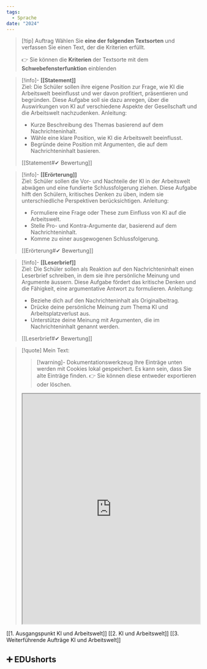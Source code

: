 ```yaml
---
tags:
  - Sprache
date: "2024"
---
```


>[!tip] Auftrag
>Wählen Sie **eine der folgenden Textsorten** und verfassen Sie einen Text, der die Kriterien erfüllt.
>
>👉 Sie können die **Kriterien** der Textsorte mit dem **Schwebefensterfunktion** einblenden


>[!info]- **[[Statement]]**  
>Ziel: Die Schüler sollen ihre eigene Position zur Frage, wie KI die Arbeitswelt beeinflusst und wer davon profitiert, präsentieren und begründen. Diese Aufgabe soll sie dazu anregen, über die Auswirkungen von KI auf verschiedene Aspekte der Gesellschaft und die Arbeitswelt nachzudenken.
>Anleitung:  
>- Kurze Beschreibung des Themas basierend auf dem Nachrichteninhalt.  
>- Wähle eine klare Position, wie KI die Arbeitswelt beeinflusst.  
>- Begründe deine Position mit Argumenten, die auf dem Nachrichteninhalt basieren.
>
>[[Statement#✔ Bewertung]]

>[!info]- **[[Erörterung]]**  
>Ziel: Schüler sollen die Vor- und Nachteile der KI in der Arbeitswelt abwägen und eine fundierte Schlussfolgerung ziehen. Diese Aufgabe hilft den Schülern, kritisches Denken zu üben, indem sie unterschiedliche Perspektiven berücksichtigen.
>Anleitung:  
>- Formuliere eine Frage oder These zum Einfluss von KI auf die Arbeitswelt.  
>- Stelle Pro- und Kontra-Argumente dar, basierend auf dem Nachrichteninhalt.  
>- Komme zu einer ausgewogenen Schlussfolgerung.
>
>[[Erörterung#✔ Bewertung]]

>[!info]- **[[Leserbrief]]**  
>Ziel: Die Schüler sollen als Reaktion auf den Nachrichteninhalt einen Leserbrief schreiben, in dem sie ihre persönliche Meinung und Argumente äussern. Diese Aufgabe fördert das kritische Denken und die Fähigkeit, eine argumentative Antwort zu formulieren.
>Anleitung:  
>- Beziehe dich auf den Nachrichteninhalt als Originalbeitrag.  
>- Drücke deine persönliche Meinung zum Thema KI und Arbeitsplatzverlust aus.  
>- Unterstütze deine Meinung mit Argumenten, die im Nachrichteninhalt genannt werden.
>
>[[Leserbrief#✔ Bewertung]]


   >[!quote] Mein Text:
>>[!warning]- Dokumentationswerkzeug 
>Ihre Einträge unten werden mit Cookies lokal gespeichert. Es kann sein, dass Sie alte Einträge finden. 
>👉 Sie können diese entweder exportieren oder löschen.
>
><iframe width="100%" height="600" src="https://app.Lumi.education/run/KWcs8f" allowfullscreen allow="geolocation *; autoplay; encrypted-media"></iframe>

[[1. Ausgangspunkt KI und Arbeitswelt]]
[[2. KI und Arbeitswelt]]
[[3. Weiterführende Aufträge KI und Arbeitswelt]]

## ➕ EDUshorts
